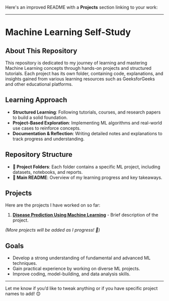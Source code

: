 Here's an improved README with a **Projects** section linking to your work:  

---

# Machine Learning Self-Study  

## About This Repository  
This repository is dedicated to my journey of learning and mastering Machine Learning concepts through hands-on projects and structured tutorials. Each project has its own folder, containing code, explanations, and insights gained from various learning resources such as GeeksforGeeks and other educational platforms.  

## Learning Approach  
- **Structured Learning**: Following tutorials, courses, and research papers to build a solid foundation.  
- **Project-Based Exploration**: Implementing ML algorithms and real-world use cases to reinforce concepts.  
- **Documentation & Reflection**: Writing detailed notes and explanations to track progress and understanding.  

## Repository Structure  
- **📂 Project Folders**: Each folder contains a specific ML project, including datasets, notebooks, and reports.  
- **📄 Main README**: Overview of my learning progress and key takeaways.  

## Projects  
Here are the projects I have worked on so far:  

1. **[Disease Prediction Using Machine Learning](./Health_Care/)** - Brief description of the project.  


*(More projects will be added as I progress! 🚀)*  

## Goals  
- Develop a strong understanding of fundamental and advanced ML techniques.  
- Gain practical experience by working on diverse ML projects.  
- Improve coding, model-building, and data analysis skills.  

---  

Let me know if you’d like to tweak anything or if you have specific project names to add! 😊
